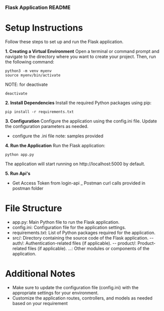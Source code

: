 ### Flask Application README

# Setup Instructions

Follow these steps to set up and run the Flask application.

**1. Creating a Virtual Environment**
Open a terminal or command prompt and navigate to the directory where you want to create your project. Then, run the following command:
```
python3 -m venv myenv
source myenv/bin/activate
```
NOTE: 
for deactivate 

```
deactivate
```

**2. Install Dependencies**
Install the required Python packages using pip:

```
pip install -r requirements.txt
```
**3. Configuration**
Configure the application using the config.ini file. Update the configuration parameters as needed.
- configure the .ini file note: samples provided

**4. Run the Application**
Run the Flask application:

```
python app.py
```
The application will start running on http://localhost:5000 by default.

**5. Run Api's**

- Get Access Token from login-api 
_ Postman curl calls provided in postman folder

# File Structure
- app.py: Main Python file to run the Flask application.
- config.ini: Configuration file for the application settings.
- requirements.txt: List of Python packages required for the application.
- src/: Directory containing the source code of the Flask application.
-- auth/: Authentication-related files (if applicable).
-- product/: Product-related files (if applicable).
...: Other modules or components of the application.

# Additional Notes
- Make sure to update the configuration file (config.ini) with the appropriate settings for your environment.
- Customize the application routes, controllers, and models as needed based on your requirement